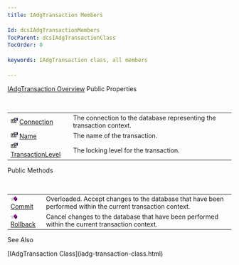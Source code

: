 ```yaml
---
title: IAdgTransaction Members

Id: dcsIAdgTransactionMembers
TocParent: dcsIAdgTransactionClass
TocOrder: 0

keywords: IAdgTransaction class, all members

---
```


[IAdgTransaction Overview](iadg-transaction-class.html) 
Public Properties

<br />


|      |      |
| ---- | ---- |
| <img alt="public property" src="images/property.bmp" style="WIDTH:16px; HEIGHT:16px" width="16" height="16" border="0" /> [ Connection](iadg-transaction-class-connection-property.html) | The connection to the database representing the transaction context. |
| <img alt="public property" src="images/property.bmp" style="WIDTH:16px; HEIGHT:16px" width="16" height="16" border="0" /> [ Name](iadg-transaction-class-name-property.html) | The name of the transaction. |
| <img alt="public property" src="images/property.bmp" style="WIDTH:16px; HEIGHT:16px" width="16" height="16" border="0" /> [ TransactionLevel](iadg-transaction-class-transaction-level-property.html) | The locking level for the transaction. |



Public Methods

<br />


|      |      |
| ---- | ---- |
| <img alt="public property" src="images/public-method.gif" x-maintain-ratio="TRUE" width="15" height="11" border="0" /> [ Commit](iadg-transaction-class-commit-methods.html) | Overloaded. Accept changes to the database that have been performed within the current transaction context. |
| <img alt="public property" src="images/public-method.gif" x-maintain-ratio="TRUE" width="15" height="11" border="0" /> [ Rollback](iadg-transaction-class-rollback-method.html) | Cancel changes to the database that have been performed within the current transaction context. |



See Also

<dl />
      [IAdgTransaction Class](iadg-transaction-class.html)

